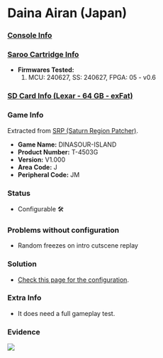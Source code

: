 # Daina Airan (Japan)

### [Console Info](../../../../Info/Consoles/VA13/README.md)

### [Saroo Cartridge Info](../../../../Info/Cartridges/RetroGameParadiseStore/1.32F/README.md)

- <b>Firmwares Tested:</b>
  1. MCU: 240627, SS: 240627, FPGA: 05 - v0.6

### [SD Card Info (Lexar - 64 GB - exFat)](../../../../Info/SdCards/Lexar/64GB/exfat/README.md)

### Game Info

Extracted from [SRP (Saturn Region Patcher)](https://segaxtreme.net/resources/saturn-region-patcher.81/download).

- <b>Game Name:</b> DINASOUR-ISLAND
- <b>Product Number:</b> T-4503G
- <b>Version:</b> V1.000
- <b>Area Code:</b> J
- <b>Peripheral Code:</b> JM

### Status

- Configurable :hammer_and_wrench:

### Problems without configuration

- Random freezes on intro cutscene replay

### Solution

- [Check this page for the configuration](https://github.com/williamdsw/saroo-configuration-list/blob/master/Regions/Retails/Japan/T-4503G/README.md).

### Extra Info

- It does need a full gameplay test.

### Evidence

[![](https://img.youtube.com/vi/j0CixkngxAQ/0.jpg)](https://www.youtube.com/watch?v=j0CixkngxAQ)
